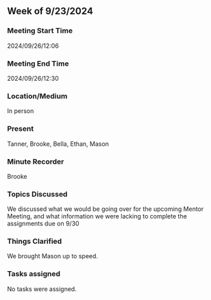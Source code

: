 ## Week of 9/23/2024
### Meeting Start Time

2024/09/26/12:06

### Meeting End Time

2024/09/26/12:30

### Location/Medium

In person

### Present

Tanner, Brooke, Bella, Ethan, Mason

### Minute Recorder

Brooke

### Topics Discussed

We discussed what we would be going over for the upcoming Mentor Meeting, and what information we were lacking to complete the assignments due on 9/30

### Things Clarified

We brought Mason up to speed.

### Tasks assigned

No tasks were assigned.
